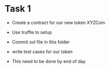 # Task 1

- Create a contract for our new token XYZCoin

- Use truffle to setup

- Commit sol file in this folder

- write test cases for our token

- This need to be done by end of day
